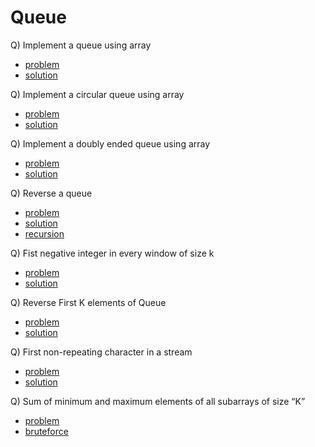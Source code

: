 # Queue

Q) Implement a queue using array

- [problem](https://www.codingninjas.com/studio/problems/queue-using-array-or-singly-linked-list_2099908?leftPanelTab=0&campaign=LoveBabbar_Codestudio&utm_source=youtube&utm_medium=affiliate&utm_campaign=LoveBabbar_Codestudio)
- [solution](https://www.codingninjas.com/studio/problems/queue-using-array-or-singly-linked-list_2099908?leftPanelTab=1&campaign=LoveBabbar_Codestudio&utm_source=youtube&utm_medium=affiliate&utm_campaign=LoveBabbar_Codestudio)

Q) Implement a circular queue using array

- [problem](https://www.codingninjas.com/studio/problems/circular-queue_1170058?leftPanelTab=0&campaign=LoveBabbar_Codestudio&utm_source=youtube&utm_medium=affiliate&utm_campaign=LoveBabbar_Codestudio)
- [solution](https://www.codingninjas.com/studio/problems/circular-queue_1170058?leftPanelTab=1&campaign=LoveBabbar_Codestudio&utm_source=youtube&utm_medium=affiliate&utm_campaign=LoveBabbar_Codestudio)

Q) Implement a doubly ended queue using array

- [problem](https://www.codingninjas.com/studio/problems/deque_1170059?leftPanelTab=0&campaign=LoveBabbar_Codestudio&utm_source=youtube&utm_medium=affiliate&utm_campaign=LoveBabbar_Codestudio)
- [solution](https://www.codingninjas.com/studio/problems/deque_1170059?leftPanelTab=1&campaign=LoveBabbar_Codestudio&utm_source=youtube&utm_medium=affiliate&utm_campaign=LoveBabbar_Codestudio)

Q) Reverse a queue

- [problem](https://practice.geeksforgeeks.org/problems/queue-reversal/1)
- [solution](./reverseQueueUsingStack.cpp)
- [recursion](./reverseQueueUsingRecursion.cpp)

Q) Fist negative integer in every window of size k

- [problem](https://practice.geeksforgeeks.org/problems/first-negative-integer-in-every-window-of-size-k3345/1)
- [solution](./firstNegativeInEveryWindowOfSizeK.cpp)

Q) Reverse First K elements of Queue

- [problem](https://practice.geeksforgeeks.org/problems/reverse-first-k-elements-of-queue/1)
- [solution](./reverseFirstKElementsOfQueue.cpp)

Q) First non-repeating character in a stream

- [problem](https://practice.geeksforgeeks.org/problems/first-non-repeating-character-in-a-stream1216/1)
- [solution](./firstNonRepeatingCharInStream.cpp)

Q) Sum of minimum and maximum elements of all subarrays of size “K”

- [problem](https://www.codingninjas.com/studio/problems/sum-of-minimum-and-maximum-elements-of-all-subarrays-of-size-k_1171047?leftPanelTab=0)
- [bruteforce](./SumofMinandMaxElemOfAllSubarraysOfSizek.cpp)
